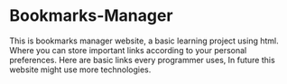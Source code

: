 # Bookmarks-Manager
 This is bookmarks manager website, a basic learning project using html. Where you can store important links according to your personal preferences. Here are basic links every programmer uses, In future this website might use more technologies.

